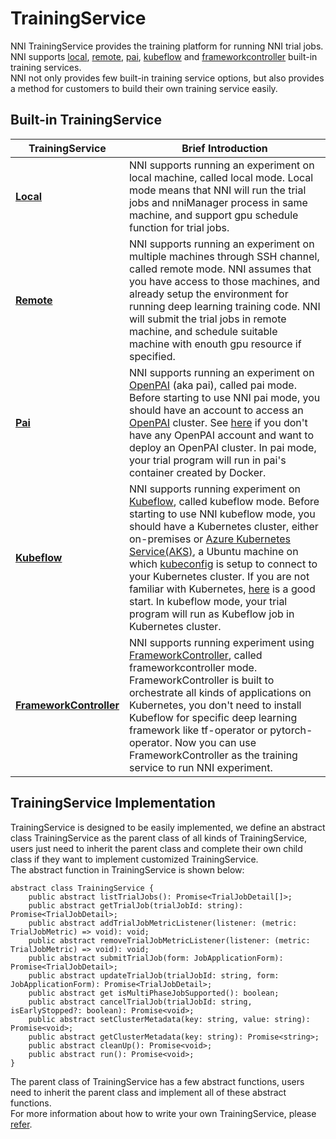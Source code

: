 # TrainingService

NNI TrainingService provides the training platform for running NNI trial jobs. NNI supports [local](./LocalMode.md), [remote](./RemoteMachineMode.md), [pai](./PaiMode.md), [kubeflow](./KubeflowMode.md) and [frameworkcontroller](./FrameworkControllerMode.md) built-in training services.  
NNI not only provides few built-in training service options, but also provides a method for customers to build their own training service easily.

## Built-in TrainingService

| TrainingService                                         | Brief Introduction                                                                                                                                                                                                                                                                                                                                                                                                                                                                                                                                                                                                                                                                                             |
| ------------------------------------------------------- | -------------------------------------------------------------------------------------------------------------------------------------------------------------------------------------------------------------------------------------------------------------------------------------------------------------------------------------------------------------------------------------------------------------------------------------------------------------------------------------------------------------------------------------------------------------------------------------------------------------------------------------------------------------------------------------------------------------- |
| [**Local**](./LocalMode.md)                             | NNI supports running an experiment on local machine, called local mode. Local mode means that NNI will run the trial jobs and nniManager process in same machine, and support gpu schedule function for trial jobs.                                                                                                                                                                                                                                                                                                                                                                                                                                                                                            |
| [**Remote**](./RemoteMachineMode.md)                    | NNI supports running an experiment on multiple machines through SSH channel, called remote mode. NNI assumes that you have access to those machines, and already setup the environment for running deep learning training code. NNI will submit the trial jobs in remote machine, and schedule suitable machine with enouth gpu resource if specified.                                                                                                                                                                                                                                                                                                                                                         |
| [**Pai**](./PaiMode.md)                                 | NNI supports running an experiment on [OpenPAI](https://github.com/Microsoft/pai) (aka pai), called pai mode. Before starting to use NNI pai mode, you should have an account to access an [OpenPAI](https://github.com/Microsoft/pai) cluster. See [here](https://github.com/Microsoft/pai#how-to-deploy) if you don't have any OpenPAI account and want to deploy an OpenPAI cluster. In pai mode, your trial program will run in pai's container created by Docker.                                                                                                                                                                                                                                         |
| [**Kubeflow**](./KubeflowMode.md)                       | NNI supports running experiment on [Kubeflow](https://github.com/kubeflow/kubeflow), called kubeflow mode. Before starting to use NNI kubeflow mode, you should have a Kubernetes cluster, either on-premises or [Azure Kubernetes Service(AKS)](https://azure.microsoft.com/en-us/services/kubernetes-service/), a Ubuntu machine on which [kubeconfig](https://kubernetes.io/docs/concepts/configuration/organize-cluster-access-kubeconfig/) is setup to connect to your Kubernetes cluster. If you are not familiar with Kubernetes, [here](https://kubernetes.io/docs/tutorials/kubernetes-basics/) is a good start. In kubeflow mode, your trial program will run as Kubeflow job in Kubernetes cluster. |
| [**FrameworkController**](./FrameworkControllerMode.md) | NNI supports running experiment using [FrameworkController](https://github.com/Microsoft/frameworkcontroller), called frameworkcontroller mode. FrameworkController is built to orchestrate all kinds of applications on Kubernetes, you don't need to install Kubeflow for specific deep learning framework like tf-operator or pytorch-operator. Now you can use FrameworkController as the training service to run NNI experiment.                                                                                                                                                                                                                                                                          |


## TrainingService Implementation

TrainingService is designed to be easily implemented, we define an abstract class TrainingService as the parent class of all kinds of TrainingService, users just need to inherit the parent class and complete their own child class if they want to implement customized TrainingService.  
The abstract function in TrainingService is shown below:

    abstract class TrainingService {
        public abstract listTrialJobs(): Promise<TrialJobDetail[]>;
        public abstract getTrialJob(trialJobId: string): Promise<TrialJobDetail>;
        public abstract addTrialJobMetricListener(listener: (metric: TrialJobMetric) => void): void;
        public abstract removeTrialJobMetricListener(listener: (metric: TrialJobMetric) => void): void;
        public abstract submitTrialJob(form: JobApplicationForm): Promise<TrialJobDetail>;
        public abstract updateTrialJob(trialJobId: string, form: JobApplicationForm): Promise<TrialJobDetail>;
        public abstract get isMultiPhaseJobSupported(): boolean;
        public abstract cancelTrialJob(trialJobId: string, isEarlyStopped?: boolean): Promise<void>;
        public abstract setClusterMetadata(key: string, value: string): Promise<void>;
        public abstract getClusterMetadata(key: string): Promise<string>;
        public abstract cleanUp(): Promise<void>;
        public abstract run(): Promise<void>;
    }
    

The parent class of TrainingService has a few abstract functions, users need to inherit the parent class and implement all of these abstract functions.  
For more information about how to write your own TrainingService, please [refer](https://github.com/SparkSnail/nni/blob/dev-trainingServiceDoc/docs/en_US/TrainingService/HowToImplementTrainingService.md).